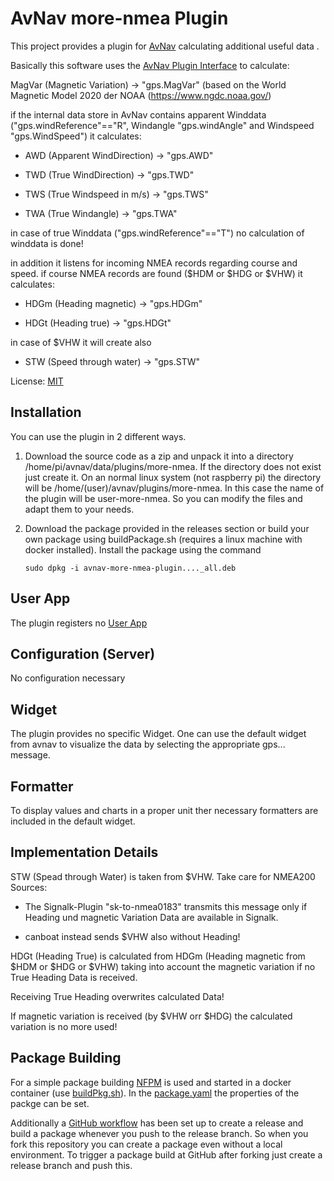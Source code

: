 AvNav more-nmea Plugin
===========================

This project provides a plugin for [AvNav](https://www.wellenvogel.net/software/avnav/docs/beschreibung.html?lang=en) 
calculating additional useful data .

Basically this software uses the [AvNav Plugin Interface](https://www.wellenvogel.net/software/avnav/docs/hints/plugins.html?lang=en)
to calculate:

  MagVar (Magnetic Variation)    -> "gps.MagVar" (based on the World Magnetic Model 2020 der NOAA (https://www.ngdc.noaa.gov/)

if the internal data store in AvNav contains apparent Winddata ("gps.windReference"=="R", Windangle "gps.windAngle" and Windspeed "gps.WindSpeed") it calculates:

- AWD (Apparent WindDirection)  -> "gps.AWD"
  
- TWD (True WindDirection)      -> "gps.TWD"
  
- TWS (True Windspeed in m/s)   -> "gps.TWS" 
  
- TWA (True Windangle)          -> "gps.TWA" 
  
in case of true Winddata ("gps.windReference"=="T") no calculation of winddata is done!



in addition it listens for incoming NMEA records regarding course and speed.
if course NMEA records are found ($HDM or $HDG or $VHW) it calculates:

- HDGm (Heading magnetic)       -> "gps.HDGm" 
  
- HDGt (Heading true) 	        -> "gps.HDGt"

in case of $VHW it will create also
  
- STW (Speed through water)      -> "gps.STW"
  


License: [MIT](LICENSE.md)


Installation
------------
You can use the plugin in 2 different ways.
1.  Download the source code as a zip and unpack it into a directory /home/pi/avnav/data/plugins/more-nmea.
    If the directory does not exist just create it. On an normal linux system (not raspberry pi) the directory will be /home/(user)/avnav/plugins/more-nmea.
    In this case the name of the plugin will be user-more-nmea. So you can modify the files and adapt them to your needs.

1.  Download the package provided in the releases section or build your own package using buildPackage.sh (requires a linux machine with docker installed). Install the package using the command
    ```
    sudo dpkg -i avnav-more-nmea-plugin...._all.deb
    ```

User App
--------
The plugin registers no [User App](https://www.wellenvogel.net/software/avnav/docs/userdoc/addonconfigpage.html?lang=en#h1:ConfigurationofUserApps) 

Configuration (Server)
-------------
No configuration necessary


Widget
------
The plugin provides no specific Widget.
One can use the default widget from avnav to visualize the data by selecting the appropriate gps... message. 

Formatter
---------
To display values and charts in a proper unit ther necessary formatters are included in the default widget. 


Implementation Details
----------------------


STW (Spead through Water) is taken from $VHW.
Take care for NMEA200 Sources:  
- The Signalk-Plugin "sk-to-nmea0183" transmits this message only if Heading und magnetic Variation Data are available in Signalk.

- canboat instead sends $VHW also without Heading!

HDGt (Heading True) is calculated from HDGm (Heading magnetic from $HDM or $HDG or $VHW) taking into account the magnetic variation if no True Heading Data is received.

Receiving True Heading overwrites calculated Data!

If magnetic variation is received (by $VHW orr $HDG) the calculated variation is no more used!
              

Package Building
----------------
For a simple package building [NFPM](https://nfpm.goreleaser.com/) is used and started in a docker container (use [buildPkg.sh](buildPkg.sh)). In the [package.yaml](package.yaml) the properties of the packge can be set. 

Additionally a [GitHub workflow](.github/workflows/createPackage.yml) has been set up to create a release and build a package whenever you push to the release branch.
So when you fork this repository you can create a package even without a local environment.
To trigger a package build at GitHub after forking just create a release branch and push this.
